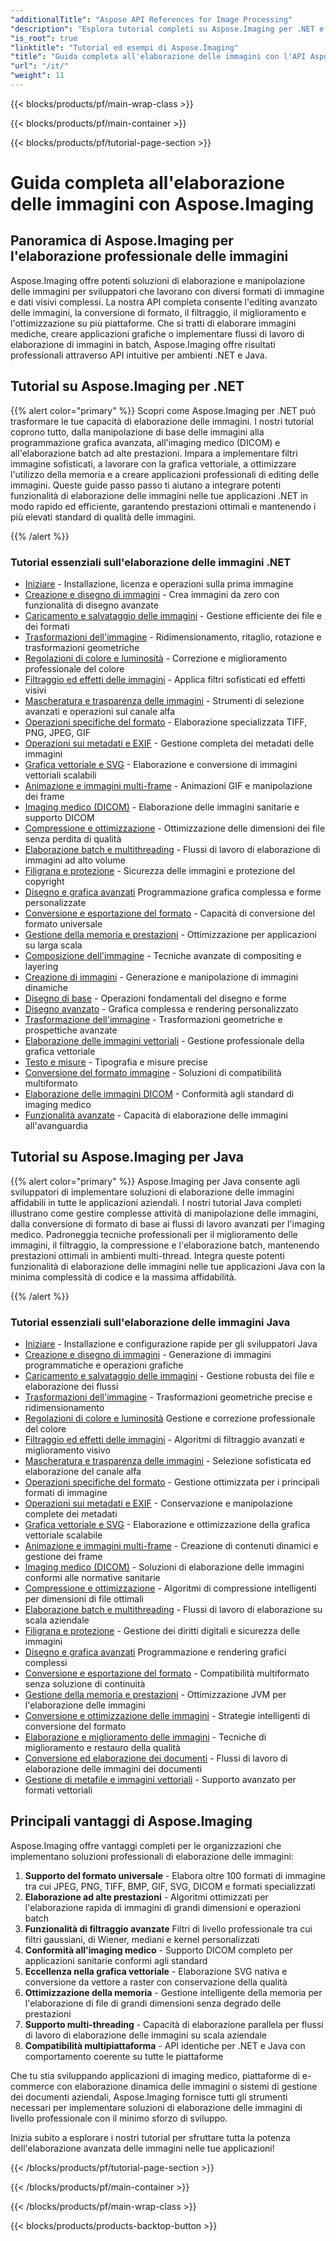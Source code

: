 ```yaml
---
"additionalTitle": "Aspose API References for Image Processing"
"description": "Esplora tutorial completi su Aspose.Imaging per .NET e Java. Impara tecniche professionali di manipolazione delle immagini, conversione di formato, filtraggio avanzato e ottimizzazione con guide dettagliate."
"is_root": true
"linktitle": "Tutorial ed esempi di Aspose.Imaging"
"title": "Guida completa all'elaborazione delle immagini con l'API Aspose.Imaging"
"url": "/it/"
"weight": 11
---
```


{{< blocks/products/pf/main-wrap-class >}}

{{< blocks/products/pf/main-container >}}

{{< blocks/products/pf/tutorial-page-section >}}

# Guida completa all'elaborazione delle immagini con Aspose.Imaging

## Panoramica di Aspose.Imaging per l'elaborazione professionale delle immagini

Aspose.Imaging offre potenti soluzioni di elaborazione e manipolazione delle immagini per sviluppatori che lavorano con diversi formati di immagine e dati visivi complessi. La nostra API completa consente l'editing avanzato delle immagini, la conversione di formato, il filtraggio, il miglioramento e l'ottimizzazione su più piattaforme. Che si tratti di elaborare immagini mediche, creare applicazioni grafiche o implementare flussi di lavoro di elaborazione di immagini in batch, Aspose.Imaging offre risultati professionali attraverso API intuitive per ambienti .NET e Java.

## Tutorial su Aspose.Imaging per .NET

{{% alert color="primary" %}}
Scopri come Aspose.Imaging per .NET può trasformare le tue capacità di elaborazione delle immagini. I nostri tutorial coprono tutto, dalla manipolazione di base delle immagini alla programmazione grafica avanzata, all'imaging medico (DICOM) e all'elaborazione batch ad alte prestazioni. Impara a implementare filtri immagine sofisticati, a lavorare con la grafica vettoriale, a ottimizzare l'utilizzo della memoria e a creare applicazioni professionali di editing delle immagini. Queste guide passo passo ti aiutano a integrare potenti funzionalità di elaborazione delle immagini nelle tue applicazioni .NET in modo rapido ed efficiente, garantendo prestazioni ottimali e mantenendo i più elevati standard di qualità delle immagini.

{{% /alert %}}

### Tutorial essenziali sull'elaborazione delle immagini .NET

- [Iniziare](./net/getting-started/) - Installazione, licenza e operazioni sulla prima immagine
- [Creazione e disegno di immagini](./net/image-creation-drawing/) - Crea immagini da zero con funzionalità di disegno avanzate
- [Caricamento e salvataggio delle immagini](./net/image-loading-saving/) - Gestione efficiente dei file e dei formati
- [Trasformazioni dell'immagine](./net/image-transformations/) - Ridimensionamento, ritaglio, rotazione e trasformazioni geometriche
- [Regolazioni di colore e luminosità](./net/color-brightness-adjustments/) - Correzione e miglioramento professionale del colore
- [Filtraggio ed effetti delle immagini](./net/image-filtering-effects/) - Applica filtri sofisticati ed effetti visivi
- [Mascheratura e trasparenza delle immagini](./net/image-masking-transparency/) - Strumenti di selezione avanzati e operazioni sul canale alfa
- [Operazioni specifiche del formato](./net/format-specific-operations/) - Elaborazione specializzata TIFF, PNG, JPEG, GIF
- [Operazioni sui metadati e EXIF](./net/metadata-exif-operations/) - Gestione completa dei metadati delle immagini
- [Grafica vettoriale e SVG](./net/vector-graphics-svg/) - Elaborazione e conversione di immagini vettoriali scalabili
- [Animazione e immagini multi-frame](./net/animation-multi-frame-images/) - Animazioni GIF e manipolazione dei frame
- [Imaging medico (DICOM)](./net/medical-imaging-dicom/) - Elaborazione delle immagini sanitarie e supporto DICOM
- [Compressione e ottimizzazione](./net/compression-optimization/) - Ottimizzazione delle dimensioni dei file senza perdita di qualità
- [Elaborazione batch e multithreading](./net/batch-processing-multi-threading/) - Flussi di lavoro di elaborazione di immagini ad alto volume
- [Filigrana e protezione](./net/watermarking-protection/) - Sicurezza delle immagini e protezione del copyright
- [Disegno e grafica avanzati](./net/advanced-drawing-graphics/) Programmazione grafica complessa e forme personalizzate
- [Conversione e esportazione del formato](./net/format-conversion-export/) - Capacità di conversione del formato universale
- [Gestione della memoria e prestazioni](./net/memory-management-performance/) - Ottimizzazione per applicazioni su larga scala
- [Composizione dell'immagine](./net/image-composition/) - Tecniche avanzate di compositing e layering
- [Creazione di immagini](./net/image-creation/) - Generazione e manipolazione di immagini dinamiche
- [Disegno di base](./net/basic-drawing/) - Operazioni fondamentali del disegno e forme
- [Disegno avanzato](./net/advanced-drawing/) - Grafica complessa e rendering personalizzato
- [Trasformazione dell'immagine](./net/image-transformation/) - Trasformazioni geometriche e prospettiche avanzate
- [Elaborazione delle immagini vettoriali](./net/vector-image-processing/) - Gestione professionale della grafica vettoriale
- [Testo e misure](./net/text-and-measurements/) - Tipografia e misure precise
- [Conversione del formato immagine](./net/image-format-conversion/) - Soluzioni di compatibilità multiformato
- [Elaborazione delle immagini DICOM](./net/dicom-image-processing/) - Conformità agli standard di imaging medico
- [Funzionalità avanzate](./net/advanced-features/) - Capacità di elaborazione delle immagini all'avanguardia

## Tutorial su Aspose.Imaging per Java

{{% alert color="primary" %}}
Aspose.Imaging per Java consente agli sviluppatori di implementare soluzioni di elaborazione delle immagini affidabili in tutte le applicazioni aziendali. I nostri tutorial Java completi illustrano come gestire complesse attività di manipolazione delle immagini, dalla conversione di formato di base ai flussi di lavoro avanzati per l'imaging medico. Padroneggia tecniche professionali per il miglioramento delle immagini, il filtraggio, la compressione e l'elaborazione batch, mantenendo prestazioni ottimali in ambienti multi-thread. Integra queste potenti funzionalità di elaborazione delle immagini nelle tue applicazioni Java con la minima complessità di codice e la massima affidabilità.

{{% /alert %}}

### Tutorial essenziali sull'elaborazione delle immagini Java

- [Iniziare](./java/getting-started/) - Installazione e configurazione rapide per gli sviluppatori Java
- [Creazione e disegno di immagini](./java/image-creation-drawing/) - Generazione di immagini programmatiche e operazioni grafiche
- [Caricamento e salvataggio delle immagini](./java/image-loading-saving/) - Gestione robusta dei file e elaborazione dei flussi
- [Trasformazioni dell'immagine](./java/image-transformations/) - Trasformazioni geometriche precise e ridimensionamento
- [Regolazioni di colore e luminosità](./java/color-brightness-adjustments/) Gestione e correzione professionale del colore
- [Filtraggio ed effetti delle immagini](./java/image-filtering-effects/) - Algoritmi di filtraggio avanzati e miglioramento visivo
- [Mascheratura e trasparenza delle immagini](./java/image-masking-transparency/) - Selezione sofisticata ed elaborazione del canale alfa
- [Operazioni specifiche del formato](./java/format-specific-operations/) - Gestione ottimizzata per i principali formati di immagine
- [Operazioni sui metadati e EXIF](./java/metadata-exif-operations/) - Conservazione e manipolazione complete dei metadati
- [Grafica vettoriale e SVG](./java/vector-graphics-svg/) - Elaborazione e ottimizzazione della grafica vettoriale scalabile
- [Animazione e immagini multi-frame](./java/animation-multi-frame-images/) - Creazione di contenuti dinamici e gestione dei frame
- [Imaging medico (DICOM)](./java/medical-imaging-dicom/) - Soluzioni di elaborazione delle immagini conformi alle normative sanitarie
- [Compressione e ottimizzazione](./java/compression-optimization/) - Algoritmi di compressione intelligenti per dimensioni di file ottimali
- [Elaborazione batch e multithreading](./java/batch-processing-multi-threading/) - Flussi di lavoro di elaborazione su scala aziendale
- [Filigrana e protezione](./java/watermarking-protection/) - Gestione dei diritti digitali e sicurezza delle immagini
- [Disegno e grafica avanzati](./java/advanced-drawing-graphics/) Programmazione e rendering grafici complessi
- [Conversione e esportazione del formato](./java/format-conversion-export/) - Compatibilità multiformato senza soluzione di continuità
- [Gestione della memoria e prestazioni](./java/memory-management-performance/) - Ottimizzazione JVM per l'elaborazione delle immagini
- [Conversione e ottimizzazione delle immagini](./java/image-conversion-and-optimization/) - Strategie intelligenti di conversione del formato
- [Elaborazione e miglioramento delle immagini](./java/image-processing-and-enhancement/) - Tecniche di miglioramento e restauro della qualità
- [Conversione ed elaborazione dei documenti](./java/document-conversion-and-processing/) - Flussi di lavoro di elaborazione delle immagini dei documenti
- [Gestione di metafile e immagini vettoriali](./java/metafile-and-vector-image-handling/) - Supporto avanzato per formati vettoriali

## Principali vantaggi di Aspose.Imaging

Aspose.Imaging offre vantaggi completi per le organizzazioni che implementano soluzioni professionali di elaborazione delle immagini:

1. **Supporto del formato universale** - Elabora oltre 100 formati di immagine tra cui JPEG, PNG, TIFF, BMP, GIF, SVG, DICOM e formati specializzati
2. **Elaborazione ad alte prestazioni** - Algoritmi ottimizzati per l'elaborazione rapida di immagini di grandi dimensioni e operazioni batch
3. **Funzionalità di filtraggio avanzate** Filtri di livello professionale tra cui filtri gaussiani, di Wiener, mediani e kernel personalizzati
4. **Conformità all'imaging medico** - Supporto DICOM completo per applicazioni sanitarie conformi agli standard
5. **Eccellenza nella grafica vettoriale** - Elaborazione SVG nativa e conversione da vettore a raster con conservazione della qualità
6. **Ottimizzazione della memoria** - Gestione intelligente della memoria per l'elaborazione di file di grandi dimensioni senza degrado delle prestazioni
7. **Supporto multi-threading** - Capacità di elaborazione parallela per flussi di lavoro di elaborazione delle immagini su scala aziendale
8. **Compatibilità multipiattaforma** - API identiche per .NET e Java con comportamento coerente su tutte le piattaforme

Che tu stia sviluppando applicazioni di imaging medico, piattaforme di e-commerce con elaborazione dinamica delle immagini o sistemi di gestione dei documenti aziendali, Aspose.Imaging fornisce tutti gli strumenti necessari per implementare soluzioni di elaborazione delle immagini di livello professionale con il minimo sforzo di sviluppo.

Inizia subito a esplorare i nostri tutorial per sfruttare tutta la potenza dell'elaborazione avanzata delle immagini nelle tue applicazioni!

{{< /blocks/products/pf/tutorial-page-section >}}

{{< /blocks/products/pf/main-container >}}

{{< /blocks/products/pf/main-wrap-class >}}

{{< blocks/products/products-backtop-button >}}